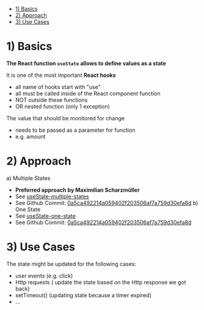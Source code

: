 - [1) Basics](#1-basics)
- [2) Approach](#2-approach)
- [3) Use Cases](#3-use-cases)

# 1) Basics

**The React function `useState` allows to define values as a state**

It is one of the most important **React hooks**

- all name of hooks start with "use"
- all must be called inside of the React component function
- NOT outside these functions
- OR nested function (only 1 exception)

The value that should be monitored for change

- needs to be passed as a parameter for function
- e.g. amount

# 2) Approach


a) Multiple States
  * **Preferred approach by Maximilian Scharzmüller**
  * See [useState-multiple-states](useState-multiple-states)
  * See Github Commit: [0a5ca492214a059402f203506af7a759d30efa8d](https://github.com/johannesstroebele91/React-Library/commit/0a5ca492214a059402f203506af7a759d30efa8d)
b) One State
  * See [useState-one-state](useState-one-state.md)
  * See Github Commit: [0a5ca492214a059402f203506af7a759d30efa8d](https://github.com/johannesstroebele91/React-Library/commit/0a5ca492214a059402f203506af7a759d30efa8d)

# 3) Use Cases

The state might be updated for the following cases:

- user events (e.g. click)
- Http requests ( update the state based on the Http response we got back)
- setTimeout() (updating state because a timer expired)
- ...
